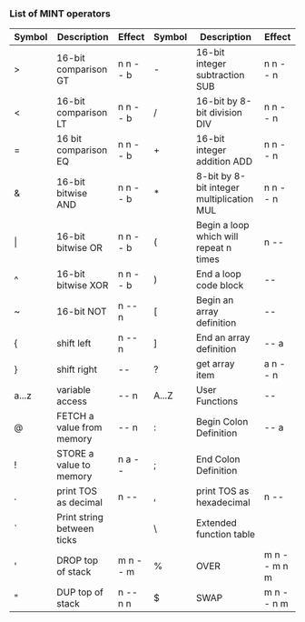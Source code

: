 ### <a name='list-of-MINT-operators'></a>List of MINT operators

| Symbol | Description                               | Effect       |	Symbol | Description                               | Effect       |
| ------ | ----------------------------------------- | ------------ |	------ | ----------------------------------------- | ------------ |
| >      | 16-bit comparison GT                      | n n -- b     |	-      | 16-bit integer subtraction SUB            | n n -- n     |
| <      | 16-bit comparison LT                      | n n -- b     |	/      | 16-bit by 8-bit division DIV              | n n -- n     |
| =      | 16 bit comparison EQ                      | n n -- b     |	+      | 16-bit integer addition ADD               | n n -- n     |
| &      | 16-bit bitwise AND                        | n n -- b     |	*      | 8-bit by 8-bit integer multiplication MUL | n n -- n     |
| \|     | 16-bit bitwise OR                         | n n -- b     |	(      | Begin a loop which will repeat n times    | n --         |
| ^      | 16-bit bitwise XOR                        | n n -- b     |	)      | End a loop code block                     | --           |
| ~      | 16-bit NOT                                | n -- n       |	[	     | Begin an array definition 		             | --	          |
| {      | shift left                                | n -- n       |	]      | End an array definition   		             | -- a         |
| }      | shift right                               | --           |	?      | get array item            		             | a n -- n     |
| a...z  | variable access                           | -- n         |	A...Z  | User Functions        	                   | --           |
| @      | FETCH a value from memory                 | -- n	        |	:      | Begin Colon Definition      	             | -- a         |
| !      | STORE a value to memory                   | n a --       |	;      |End Colon Definition|	                     |              |
| .      | print TOS as decimal                      | n --         | ,      | print TOS as hexadecimal  		             | n --         |
|	`      | Print string between ticks                |              | \      | Extended function table		               |              |
| '      | DROP top of stack                         | m n -- m     | %      | OVER			                                 | m n -- m n m |
| "      | DUP  top of stack                         | n -- n n     | $      | SWAP                                      | m n -- n m   |
